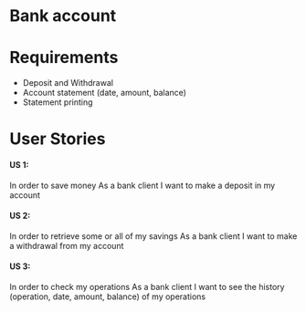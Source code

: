<h1>Bank account<h1>

<h1>Requirements</h1>

<ul>
   <li>Deposit and Withdrawal</li>
   <li>Account statement (date, amount, balance)</li>
   <li>Statement printing</li>
</ul>

<h1>User Stories</h1>

<h4> US 1: </h4>
In order to save money
As a bank client
I want to make a deposit in my account

<h4> US 2: </h4>
In order to retrieve some or all of my savings
As a bank client
I want to make a withdrawal from my account

<h4> US 3: </h4>
In order to check my operations
As a bank client
I want to see the history (operation, date, amount, balance) of my operations
